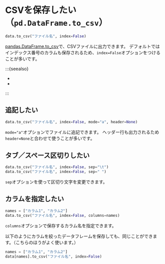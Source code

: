 # CSVを保存したい（``pd.DataFrame.to_csv``）

```python
data.to_csv("ファイル名", index=False)
```

[pandas.DataFrame.to_csv](https://pandas.pydata.org/pandas-docs/stable/reference/api/pandas.DataFrame.to_csv.html)で、CSVファイルに出力できます。
デフォルトではインデックス番号のカラムも保存されるため、``index=False``オプションをつけることが多いです。

:::{seealso}

- [](./pandas-read_csv.md)
- [](./pandas-to_json.md)

:::

## 追記したい

```python
data.to_csv("ファイル名", index=False, mode="a", header=None)
```

``mode="a"``オプションでファイルに追記できます。
ヘッダー行も出力されるため``header=None``と合わせて使うことが多いです。

## タブ／スペース区切りしたい

```python
data.to_csv("ファイル名", index=False, sep="\t")
data.to_csv("ファイル名", index=False, sep=" ")
```

``sep``オプションを使って区切り文字を変更できます。

## カラムを指定したい

```python
names = ["カラム1", "カラム2"]
data.to_csv("ファイル名", index=False, columns=names)
```

``columns``オプションで保存するカラム名を指定できます。

以下のようにカラムを絞ったデータフレームを保存しても、同じことができます。（こちらのほうがよく使います。）

```python
names = ["カラム1", "カラム2"]
data[names].to_csv("ファイル名", index=False)
```
